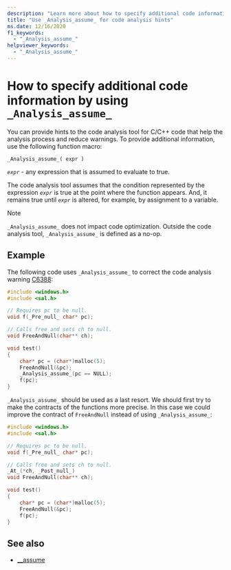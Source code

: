 ```yaml
---
description: "Learn more about how to specify additional code information by using _Analysis_assume_."
title: "Use _Analysis_assume_ for code analysis hints"
ms.date: 12/16/2020
f1_keywords:
  - "_Analysis_assume_"
helpviewer_keywords:
  - "_Analysis_assume_"
---
```

# How to specify additional code information by using `_Analysis_assume_`

You can provide hints to the code analysis tool for C/C++ code that help the analysis process and reduce warnings. To provide additional information, use the following function macro:

`_Analysis_assume_( expr )`

*`expr`* - any expression that is assumed to evaluate to true.

The code analysis tool assumes that the condition represented by the expression *`expr`* is true at the point where the function appears. And, it remains true until *`expr`* is altered, for example, by assignment to a variable.

> [!NOTE]
> `_Analysis_assume_` does not impact code optimization. Outside the code analysis tool, `_Analysis_assume_` is defined as a no-op.

## Example

The following code uses `_Analysis_assume_` to correct the code analysis warning [C6388](../code-quality/c6388.md):

```cpp
#include <windows.h>
#include <sal.h>

// Requires pc to be null.
void f(_Pre_null_ char* pc);

// Calls free and sets ch to null.
void FreeAndNull(char** ch);

void test()
{
    char* pc = (char*)malloc(5);
    FreeAndNull(&pc);
    _Analysis_assume_(pc == NULL);
    f(pc);
}
```

`_Analysis_assume_` should be used as a last resort. We should first try to make the contracts of the functions more precise. In this case we could improve the contract of `FreeAndNull` instead of using `_Analysis_assume_`:

```cpp
#include <windows.h>
#include <sal.h>

// Requires pc to be null.
void f(_Pre_null_ char* pc);

// Calls free and sets ch to null.
_At_(*ch, _Post_null_)
void FreeAndNull(char** ch);

void test()
{
    char* pc = (char*)malloc(5);
    FreeAndNull(&pc);
    f(pc);
}
```

## See also

- [__assume](../intrinsics/assume.md)
